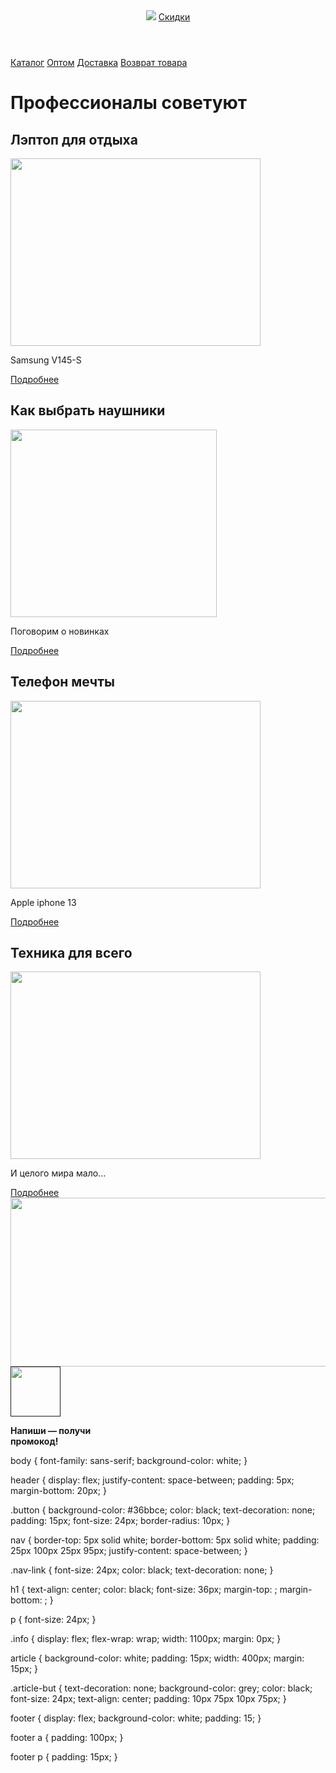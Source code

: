 <html>
    <head>
        <title>BitMarket</title>
        <link rel="stylesheet" href="style.css">
    </head>
    <body>
        <header>
            <img src="https://learn.algoritmika.org/uploads/2021/02/logo_0_1613588860.svg">
            <a class="button" href="">Скидки</a>
        </header>
        <nav>
            <a class="nav-link" href="">Каталог</a>
            <a class="nav-link" href="">Оптом</a>
            <a class="nav-link" href="">Доставка</a>
            <a class="nav-link" href="">Возврат товара</a>
        </nav>
        <main>
            <h1>Профессионалы советуют</h1>
            <section class="info">
                <article>
                    <h2>Лэптоп для отдыха</h2>
                    <img src="https://learn.algoritmika.org/uploads/2021/02/notebook-405755_1920_0_1613586011.jpg" width="400px" height="300px"/>
                    <p>Samsung V145-S</p>
                    <a class="article-but" href="">Подробнее</a>
                </article>
                <article>
                    <h2>Как выбрать наушники</h2>
                    <img src="https://learn.algoritmika.org/uploads/2021/02/music-1813100_1280_0_1613586010.png" width="330px" height="300px"/>
                    <p>Поговорим о новинках</p>
                    <a class="article-but" href="">Подробнее</a>
                </article>
                <article>
                    <h2>Телефон мечты</h2>
                    <img src="https://learn.algoritmika.org/uploads/2021/02/mobile-phone-1875813_1920_0_1613586011.jpg" width="400px" height="300px"/>
                    <p>Apple iphone 13</p>
                    <a class="article-but" href="">Подробнее</a>
                </article>
                <article>
                    <h2>Техника для всего</h2>
                    <img src="https://learn.algoritmika.org/uploads/2021/02/laptop-1483974_1920_0_1613586010.jpg" width="400px" height="300px"/>
                    <p>И целого мира мало...</p>
                    <a class="article-but" href="">Подробнее</a>
                </article>
            </section>
            <img src="https://learn.algoritmika.org/uploads/2021/02/mobile-phone-1419275_1920_0_1613586010.jpg" width="960" height="270"/>
        </main>
        <footer>
            <a href=""><img src="https://learn.algoritmika.org/uploads/2021/02/Group%201_0_1613586391.png" width="80px" height="80px"></a>
            <p><b>Напиши — получи<br/> промокод!</b></p> 
        </footer>
    </body>
</html>

body {
    font-family: sans-serif;
    background-color: white;
}

header {
    display: flex;
    justify-content: space-between;
    padding: 5px;
    margin-bottom: 20px;
}

.button {
    background-color: #36bbce;
    color: black;
    text-decoration: none;
    padding: 15px;
    font-size: 24px;
    border-radius: 10px;
}

nav {
    border-top: 5px solid white;
    border-bottom: 5px solid white;
    padding: 25px 100px 25px 95px;
    justify-content: space-between;
}

.nav-link {
    font-size: 24px;
    color: black;
    text-decoration: none;
}

h1 {
    text-align: center;
    color: black;
    font-size: 36px;
    margin-top: ;
    margin-bottom: ;
}

p {
    font-size: 24px;
}

.info {
    display: flex;
    flex-wrap: wrap;
    width: 1100px;
    margin: 0px;
}

article {
    background-color: white;
    padding: 15px;
    width: 400px;
    margin: 15px;
}

.article-but {
    text-decoration: none;
    background-color: grey;
    color: black;
    font-size: 24px;
    text-align: center;
    padding: 10px 75px 10px 75px;
}

footer {
    display: flex;
    background-color: white;
    padding: 15;
}

footer a {
    padding: 100px;
}

footer p {
    padding: 15px;
}
